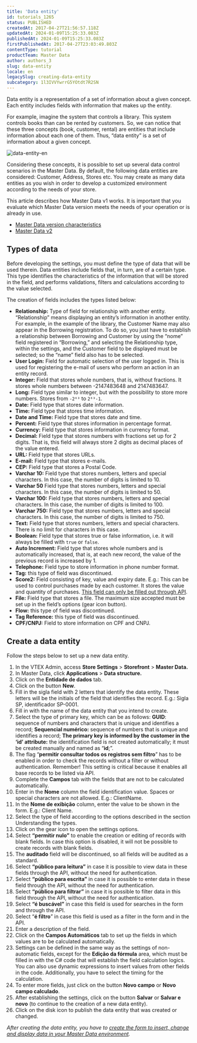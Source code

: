```yaml
---
title: 'Data entity'
id: tutorials_1265
status: PUBLISHED
createdAt: 2017-04-27T21:56:57.118Z
updatedAt: 2024-01-09T15:25:33.083Z
publishedAt: 2024-01-09T15:25:33.083Z
firstPublishedAt: 2017-04-27T23:03:49.803Z
contentType: tutorial
productTeam: Master Data
author: authors_3
slug: data-entity
locale: en
legacySlug: creating-data-entity
subcategory: 1l3IVVYwrrG5YOtdt7R2SN
---
```


Data entity is a representation of a set of information about a given concept. Each entity includes fields with information that makes up the entity.

For example, imagine the system that controls a library. This system controls books than can be rented by customers. So, we can notice that these three concepts (book, customer, rental) are entities that include information about each one of them. Thus, “data entity” is a set of information about a given concept.

![data-entity-en](//images.ctfassets.net/alneenqid6w5/4w7gskl1jpuzrFm4gj5K0J/1b24a20995e073f17e492e8d80ae4031/data-entity-en.png)

Considering these concepts, it is possible to set up several data control scenarios in the Master Data. By default, the following data entities are considered: Customer, Address, Stores etc. You may create as many data entities as you wish in order to develop a customized environment according to the needs of your store.

<div class="alert alert-warning">
  <p>This article describes how Master Data v1 works. It is important that you evaluate which Master Data version meets the needs of your operation or is already in use.</p>
 <ul><li><a href="https://help.vtex.com/tutorial/master-data--4otjBnR27u4WUIciQsmkAw#versions-available">Master Data version characteristics</a></li>
<li><a href="https://developers.vtex.com/vtex-rest-api/docs/getting-started-1">Master Data v2</a></li></ul>
</div>

## Types of data

Before developing the settings, you must define the type of data that will be used therein. Data entities include fields that, in turn, are of a certain type. This type identifies the characteristics of the information that will be stored in the field, and performs validations, filters and calculations according to the value selected.

The creation of fields includes the types listed below:

- **Relationship:** Type of field for relationship with another entity. “Relationship” means displaying an entity’s information in another entity. For example, in the example of the library, the Customer Name may also appear in the Borrowing registration. To do so, you just have to establish a relationship between Borrowing and Customer by using the “nome” field registered in “Borrowing,” and selecting the Relationship type, within the settings, and the Customer field to be displayed must be selected; so the “name” field also has to be selected. 
- **User Login:** Field for automatic selection of the user logged in. This is used for registering the e-mail of users who perform an action in an entity record.
- **Integer:** Field that stores whole numbers, that is, without fractions. It stores whole numbers between -2147483648 and 2147483647.
- **Long:** Field type similar to integer, but with the possibility to store more numbers. Stores from `-2⁶³` to `2⁶³-1`.
- **Date:** Field type that stores date information.
- **Time:** Field type that stores time information.
- **Date and Time:** Field type that stores date and time.
- **Percent:** Field type that stores information in percentage format.
- **Currency:** Field type that stores information in currency format.
- **Decimal:** Field type that stores numbers with fractions set up for 2 digits. That is, this field will always store 2 digits as decimal places of the value entered.
- **URL:** Field type that stores URLs.
- **E-mail:** Field type that stores e-mails.
- **CEP:** Field type that stores a Postal Code.
- **Varchar 10:** Field type that stores numbers, letters and special characters. In this case, the number of digits is limited to 10.
- **Varchar 50** Field type that stores numbers, letters and special characters. In this case, the number of digits is limited to 50.
- **Varchar 100:** Field type that stores numbers, letters and special characters. In this case, the number of digits is limited to 100.
- **Varchar 750:** Field type that stores numbers, letters and special characters. In this case, the number of digits is limited to 750.
- **Text:** Field type that stores numbers, letters and special characters. There is no limit for characters in this case.
- **Boolean:** Field type that stores true or false information, i.e. it will always be filled with `true` or `false`.
- **Auto Increment:** Field type that stores whole numbers and is automatically increased, that is, at each new record, the value of the previous record is increased by 1.
- **Telephone:** Field type to store information in phone number format.
- **Tag:** this type of field was discontinued.
- **Score2:** Field consisting of key, value and expiry date. E.g.: This can be used to control purchases made by each customer. It stores the value and quantity of purchases. [This field can only be filled out through API](https://developers.vtex.com/reference/master-data-api-v1-overview).
- **File:** Field type that stores a file. The maximum size accepted must be set up in the field’s options (gear icon button).
- **Flow:** this type of field was discontinued.
- **Tag Reference:** this type of field was discontinued.
- **CPF/CNPJ:** Field to store information on CPF and CNPJ.

## Create a data entity

Follow the steps below to set up a new data entity.

1. In the VTEX Admin, access **Store Settings** > **Storefront** > **Master Data.**
2. In Master Data, click **Applications** > **Data structure.**
3. Click on the **Entidade de dados** tab.
4. Click on the button **New**.
5. Fill in the sigla field with 2 letters that identify the data entity. These letters will be the initials of the field that identifies the record. E.g.: Sigla SP, identificador SP-0001.
6. Fill in with the name of the data entity that you intend to create.
6. Select the type of primary key, which can be as follows: **GUID**: sequence of numbers and characters that is unique and identifies a record; **Sequencial numérico:** sequence of numbers that is unique and identifies a record; **The primary key is informed by the customer in the ‘id’ attribute:** the identification field is not created automatically; it must be created manually and named as “**id**;”.
8. The flag “**permitir consultar todos os registros sem filtro**” has to be enabled in order to check the records without a filter or without authentication. Remember! This setting is critical because it enables all base records to be listed via API.
9. Complete the **Campos** tab with the fields that are not to be calculated automatically.
10. Enter in the **Nome** column the field identification value. Spaces or special characters are not allowed. E.g.: ClientName.
11. In the **Nome de exibição** column, enter the value to be shown in the form. E.g.: Client Name.
12. Select the type of field according to the options described in the section Understanding the types.
13. Click on the gear icon to open the settings options.
14. Select **“permitir nulo”** to enable the creation or editing of records with blank fields. In case this option is disabled, it will not be possible to create records with blank fields.
15. The **auditado** field will be discontinued, so all fields will be audited as a standard.
16. Select **“público para leitura”** in case it is possible to view data in these fields through the API, without the need for authentication.
17. Select **“público para escrita”** in case it is possible to enter data in these field through the API, without the need for authentication.
18. Select **“público para filtrar”** in case it is possible to filter data in this field through the API, without the need for authentication.
19. Select **“é buscável”** in case this field is used for searches in the form and through the API.
20. Select “**é filtro**” in case this field is used as a filter in the form and in the API.
21. Enter a description of the field.
22. Click on the **Campos Automáticos** tab to set up the fields in which values are to be calculated automatically.
23. Settings can be defined in the same way as the settings of non-automatic fields, except for the **Edição da fórmula** area, which must be filled in with the C# code that will establish the field calculation logics. You can also use dynamic expressions to insert values from other fields in the code. Additionally, you have to select the timing for the calculation.
24. To enter more fields, just click on the button **Novo campo** or **Novo campo calculado**.
25. After establishing the settings, click on the button **Salvar** or **Salvar e novo** (to continue to the creation of a new data entity).
26. Click on the disk icon to publish the data entity that was created or changed.

_After creating the data entity, you have to [create the form to insert, change and display data in your Master Data environment](/en/tutorial/creating-form-in-master-data)._
